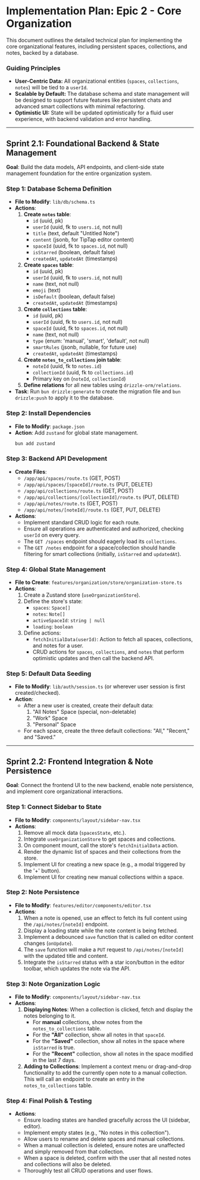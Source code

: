 # Implementation Plan: Epic 2 - Core Organization

This document outlines the detailed technical plan for implementing the core organizational features, including persistent spaces, collections, and notes, backed by a database.

### Guiding Principles
- **User-Centric Data:** All organizational entities (`spaces`, `collections`, `notes`) will be tied to a `userId`.
- **Scalable by Default:** The database schema and state management will be designed to support future features like persistent chats and advanced smart collections with minimal refactoring.
- **Optimistic UI:** State will be updated optimistically for a fluid user experience, with backend validation and error handling.

---

## Sprint 2.1: Foundational Backend & State Management

**Goal**: Build the data models, API endpoints, and client-side state management foundation for the entire organization system.

### **Step 1: Database Schema Definition**
*   **File to Modify**: `lib/db/schema.ts`
*   **Actions**:
    1.  **Create `notes` table**:
        -   `id` (uuid, pk)
        -   `userId` (uuid, fk to `users.id`, not null)
        -   `title` (text, default "Untitled Note")
        -   `content` (jsonb, for TipTap editor content)
        -   `spaceId` (uuid, fk to `spaces.id`, not null)
        -   `isStarred` (boolean, default false)
        -   `createdAt`, `updatedAt` (timestamps)
    2.  **Create `spaces` table**:
        -   `id` (uuid, pk)
        -   `userId` (uuid, fk to `users.id`, not null)
        -   `name` (text, not null)
        -   `emoji` (text)
        -   `isDefault` (boolean, default false)
        -   `createdAt`, `updatedAt` (timestamps)
    3.  **Create `collections` table**:
        -   `id` (uuid, pk)
        -   `userId` (uuid, fk to `users.id`, not null)
        -   `spaceId` (uuid, fk to `spaces.id`, not null)
        -   `name` (text, not null)
        -   `type` (enum: 'manual', 'smart', 'default', not null)
        -   `smartRules` (jsonb, nullable, for future use)
        -   `createdAt`, `updatedAt` (timestamps)
    4.  **Create `notes_to_collections` join table**:
        -   `noteId` (uuid, fk to `notes.id`)
        -   `collectionId` (uuid, fk to `collections.id`)
        -   Primary key on (`noteId`, `collectionId`)
    5.  **Define relations** for all new tables using `drizzle-orm/relations`.
*   **Task**: Run `bun drizzle:generate` to create the migration file and `bun drizzle:push` to apply it to the database.

### **Step 2: Install Dependencies**
*   **File to Modify**: `package.json`
*   **Action**: Add `zustand` for global state management.
    ```bash
    bun add zustand
    ```

### **Step 3: Backend API Development**
*   **Create Files**:
    -   `/app/api/spaces/route.ts` (GET, POST)
    -   `/app/api/spaces/[spaceId]/route.ts` (PUT, DELETE)
    -   `/app/api/collections/route.ts` (GET, POST)
    -   `/app/api/collections/[collectionId]/route.ts` (PUT, DELETE)
    -   `/app/api/notes/route.ts` (GET, POST)
    -   `/app/api/notes/[noteId]/route.ts` (GET, PUT, DELETE)
*   **Actions**:
    -   Implement standard CRUD logic for each route.
    -   Ensure all operations are authenticated and authorized, checking `userId` on every query.
    -   The `GET /spaces` endpoint should eagerly load its `collections`.
    -   The `GET /notes` endpoint for a space/collection should handle filtering for smart collections (initially, `isStarred` and `updatedAt`).

### **Step 4: Global State Management**
*   **File to Create**: `features/organization/store/organization-store.ts`
*   **Actions**:
    1.  Create a Zustand store (`useOrganizationStore`).
    2.  Define the store's state:
        -   `spaces`: `Space[]`
        -   `notes`: `Note[]`
        -   `activeSpaceId`: `string | null`
        -   `loading`: `boolean`
    3.  Define actions:
        -   `fetchInitialData(userId)`: Action to fetch all spaces, collections, and notes for a user.
        -   CRUD actions for `spaces`, `collections`, and `notes` that perform optimistic updates and then call the backend API.

### **Step 5: Default Data Seeding**
*   **File to Modify**: `lib/auth/session.ts` (or wherever user session is first created/checked).
*   **Action**:
    -   After a new user is created, create their default data:
        1.  "All Notes" Space (special, non-deletable)
        2.  "Work" Space
        3.  "Personal" Space
    -   For each space, create the three default collections: "All," "Recent," and "Saved."

---

## Sprint 2.2: Frontend Integration & Note Persistence

**Goal**: Connect the frontend UI to the new backend, enable note persistence, and implement core organizational interactions.

### **Step 1: Connect Sidebar to State**
*   **File to Modify**: `components/layout/sidebar-nav.tsx`
*   **Actions**:
    1.  Remove all mock data (`spacesState`, etc.).
    2.  Integrate `useOrganizationStore` to get spaces and collections.
    3.  On component mount, call the store's `fetchInitialData` action.
    4.  Render the dynamic list of spaces and their collections from the store.
    5.  Implement UI for creating a new space (e.g., a modal triggered by the '+' button).
    6.  Implement UI for creating new manual collections within a space.

### **Step 2: Note Persistence**
*   **File to Modify**: `features/editor/components/editor.tsx`
*   **Actions**:
    1.  When a note is opened, use an effect to fetch its full content using the `/api/notes/[noteId]` endpoint.
    2.  Display a loading state while the note content is being fetched.
    3.  Implement a debounced `save` function that is called on editor content changes (`onUpdate`).
    4.  The `save` function will make a `PUT` request to `/api/notes/[noteId]` with the updated title and content.
    5.  Integrate the `isStarred` status with a star icon/button in the editor toolbar, which updates the note via the API.

### **Step 3: Note Organization Logic**
*   **File to Modify**: `components/layout/sidebar-nav.tsx`
*   **Actions**:
    1.  **Displaying Notes**: When a collection is clicked, fetch and display the notes belonging to it.
        -   For **manual** collections, show notes from the `notes_to_collections` table.
        -   For the **"All"** collection, show all notes in that `spaceId`.
        -   For the **"Saved"** collection, show all notes in the space where `isStarred` is true.
        -   For the **"Recent"** collection, show all notes in the space modified in the last 7 days.
    2.  **Adding to Collections**: Implement a context menu or drag-and-drop functionality to add the currently open note to a manual collection. This will call an endpoint to create an entry in the `notes_to_collections` table.

### **Step 4: Final Polish & Testing**
*   **Actions**:
    -   Ensure loading states are handled gracefully across the UI (sidebar, editor).
    -   Implement empty states (e.g., "No notes in this collection").
    -   Allow users to rename and delete spaces and manual collections.
    -   When a manual collection is deleted, ensure notes are unaffected and simply removed from that collection.
    -   When a space is deleted, confirm with the user that all nested notes and collections will also be deleted.
    -   Thoroughly test all CRUD operations and user flows. 